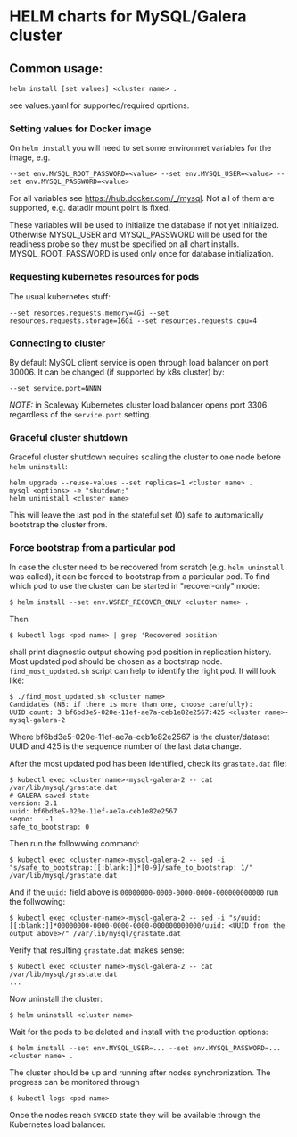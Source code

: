 # HELM charts for MySQL/Galera cluster

## Common usage:
```
helm install [set values] <cluster name> .
```
see values.yaml for supported/required oprtions.

### Setting values for Docker image
On `helm install` you will need to set some environmet variables for the image, e.g.
```
--set env.MYSQL_ROOT_PASSWORD=<value> --set env.MYSQL_USER=<value> --set env.MYSQL_PASSWORD=<value>
```
For all variables see https://hub.docker.com/_/mysql. Not all of them are supported, e.g. datadir mount point is fixed.

These variables will be used to initialize the database if not yet initialized. Otherwise MYSQL_USER and MYSQL_PASSWORD will be used for the readiness probe so they must be specified on all chart installs. MYSQL_ROOT_PASSWORD is used only once for database initialization.

### Requesting kubernetes resources for pods
The usual kubernetes stuff:
```
--set resorces.requests.memory=4Gi --set resources.requests.storage=16Gi --set resources.requests.cpu=4
```

### Connecting to cluster
By default MySQL client service is open through load balancer on port 30006. It can be changed (if supported by k8s cluster) by:
```
--set service.port=NNNN
```
*NOTE:* in Scaleway Kubernetes cluster load balancer opens port 3306 regardless of the `service.port` setting.

### Graceful cluster shutdown
Graceful cluster shutdown requires scaling the cluster to one node before `helm uninstall`:
```
helm upgrade --reuse-values --set replicas=1 <cluster name> .
mysql <options> -e "shutdown;"
helm uninistall <cluster name>
```
This will leave the last pod in the stateful set (0) safe to automatically bootstrap the cluster from.

### Force bootstrap from a particular pod
In case the cluster need to be recovered from scratch (e.g. `helm uninstall` was called), it can be forced to bootstrap from a particular pod. To find which pod to use the cluster can be started in "recover-only" mode:
```
$ helm install --set env.WSREP_RECOVER_ONLY <cluster name> .
```
Then
```
$ kubectl logs <pod name> | grep 'Recovered position'
```
shall print diagnostic output showing pod position in replication history. Most updated pod should be chosen as a bootstrap node.
`find_most_updated.sh` script can help to identify the right pod. It will look like:
```
$ ./find_most_updated.sh <cluster name>
Candidates (NB: if there is more than one, choose carefully):
UUID count: 3 bf6bd3e5-020e-11ef-ae7a-ceb1e82e2567:425 <cluster name>-mysql-galera-2
```
Where bf6bd3e5-020e-11ef-ae7a-ceb1e82e2567 is the cluster/dataset UUID and 425 is the sequence number of the last data change.

After the most updated pod has been identified, check its `grastate.dat` file:
```
$ kubectl exec <cluster name>-mysql-galera-2 -- cat /var/lib/mysql/grastate.dat
# GALERA saved state
version: 2.1
uuid: bf6bd3e5-020e-11ef-ae7a-ceb1e82e2567
seqno:   -1
safe_to_bootstrap: 0
```
Then run the followwing command:
```
$ kubectl exec <cluster-name>-mysql-galera-2 -- sed -i "s/safe_to_bootstrap:[[:blank:]]*[0-9]/safe_to_bootstrap: 1/" /var/lib/mysql/grastate.dat
```
And if the `uuid:` field above is `00000000-0000-0000-0000-000000000000` run the follwowing:
```
$ kubectl exec <cluster-name>-mysql-galera-2 -- sed -i "s/uuid:[[:blank:]]*00000000-0000-0000-0000-000000000000/uuid: <UUID from the output above>/" /var/lib/mysql/grastate.dat
```
Verify that resulting `grastate.dat` makes sense:
```
$ kubectl exec <cluster name>-mysql-galera-2 -- cat /var/lib/mysql/grastate.dat
...
```
Now uninstall the cluster:
```
$ helm uninstall <cluster name>
```
Wait for the pods to be deleted and install with the production options:
```
$ helm install --set env.MYSQL_USER=... --set env.MYSQL_PASSWORD=... <cluster name> .
```
The cluster should be up and running after nodes synchronization. The progress can be monitored through
```
$ kubectl logs <pod name>
```
Once the nodes reach `SYNCED` state they will be available through the Kubernetes load balancer.
